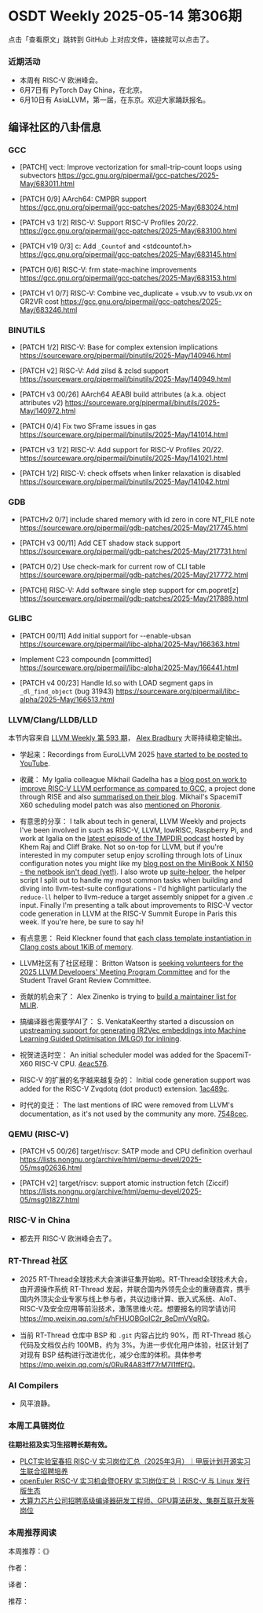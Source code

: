 # OSDT Weekly 2025-05-14 第306期

点击「查看原文」跳转到 GitHub 上对应文件，链接就可以点击了。

### 近期活动

- 本周有 RISC-V  欧洲峰会。
- 6月7日有 PyTorch Day China，在北京。
- 6月10日有 AsiaLLVM，第一届，在东京。欢迎大家踊跃报名。

## 编译社区的八卦信息

### GCC

- [PATCH] vect: Improve vectorization for small-trip-count loops using subvectors
  https://gcc.gnu.org/pipermail/gcc-patches/2025-May/683011.html

- [PATCH 0/9] AArch64: CMPBR support
  https://gcc.gnu.org/pipermail/gcc-patches/2025-May/683024.html

- [PATCH v3 1/2] RISC-V: Support RISC-V Profiles 20/22.
  https://gcc.gnu.org/pipermail/gcc-patches/2025-May/683100.html

- [PATCH v19 0/3] c: Add `_Countof` and <stdcountof.h>
  https://gcc.gnu.org/pipermail/gcc-patches/2025-May/683145.html

- [PATCH 0/6] RISC-V: frm state-machine improvements
  https://gcc.gnu.org/pipermail/gcc-patches/2025-May/683153.html

- [PATCH v1 0/7] RISC-V: Combine vec_duplicate + vsub.vv to vsub.vx on GR2VR cost
  https://gcc.gnu.org/pipermail/gcc-patches/2025-May/683246.html

### BINUTILS

- [PATCH 1/2] RISC-V: Base for complex extension implications
  https://sourceware.org/pipermail/binutils/2025-May/140946.html

- [PATCH v2] RISC-V: Add zilsd & zclsd support
  https://sourceware.org/pipermail/binutils/2025-May/140949.html

- [PATCH v3 00/26] AArch64 AEABI build attributes (a.k.a. object attributes v2)
  https://sourceware.org/pipermail/binutils/2025-May/140972.html

- [PATCH 0/4] Fix two SFrame issues in gas
  https://sourceware.org/pipermail/binutils/2025-May/141014.html

- [PATCH v3 1/2] RISC-V: Add support for RISC-V Profiles 20/22.
  https://sourceware.org/pipermail/binutils/2025-May/141021.html

- [PATCH 1/2] RISC-V: check offsets when linker relaxation is disabled
  https://sourceware.org/pipermail/binutils/2025-May/141042.html

### GDB

- [PATCHv2 0/7] include shared memory with id zero in core NT_FILE note
  https://sourceware.org/pipermail/gdb-patches/2025-May/217745.html

- [PATCH v3 00/11] Add CET shadow stack support
  https://sourceware.org/pipermail/gdb-patches/2025-May/217731.html

- [PATCH 0/2] Use check-mark for current row of CLI table
  https://sourceware.org/pipermail/gdb-patches/2025-May/217772.html

- [PATCH] RISC-V: Add software single step support for cm.popret[z]
  https://sourceware.org/pipermail/gdb-patches/2025-May/217889.html

### GLIBC

- [PATCH 00/11] Add initial support for --enable-ubsan
  https://sourceware.org/pipermail/libc-alpha/2025-May/166363.html

- Implement C23 compoundn [committed]
  https://sourceware.org/pipermail/libc-alpha/2025-May/166441.html

- [PATCH v4 00/23] Handle ld.so with LOAD segment gaps in `_dl_find_object` (bug 31943)
  https://sourceware.org/pipermail/libc-alpha/2025-May/166513.html

### LLVM/Clang/LLDB/LLD

本节内容来自 [LLVM Weekly 第 593 期](http://llvmweekly.org/issue/593)，
[Alex Bradbury](https://www.linkedin.com/in/alex-bradbury/) 大哥持续稳定输出。

* 学起来：Recordings from EuroLLVM 2025 [have started to be posted to YouTube](https://www.youtube.com/playlist?list=PL_R5A0lGi1AA3VCp6hZtgJKq4snmBQGDF).

* 收藏： My Igalia colleague Mikhail Gadelha has a [blog post on work to improve RISC-V LLVM performance as compared to GCC](https://blogs.igalia.com/compilers/2025/05/05/boosting-risc-v-application-performance-an-8-month-llvm-journey/), a project done through RISE and also [summarised on their blog](https://riseproject.dev/2025/05/08/project-rp009-llvm-spec-optimization/).  Mikhail's SpacemiT X60 scheduling model patch was also [mentioned on Phoronix](https://www.phoronix.com/news/SpacemiT-X60-LLVM-Scheduler).

* 有意思的分享： I talk about tech in general, LLVM Weekly and projects I've been involved in such as RISC-V, LLVM, lowRISC, Raspberry Pi, and work at Igalia on the [latest episode of the TMPDIR podcast](https://tmpdir.org/043/) hosted by Khem Raj and Cliff Brake. Not so on-top for LLVM, but if you're interested in my computer setup enjoy scrolling through lots of Linux configuration notes you might like my [blog post on the MiniBook X N150 - the netbook isn't dead (yet!)](https://muxup.com/2025q2/chuwi-minibook-x-n150). I also wrote up [suite-helper](https://muxup.com/suite-helper), the helper script I split out to handle my most common tasks when building and diving into llvm-test-suite configurations - I'd highlight particularly the `reduce-ll` helper to llvm-reduce a target assembly snippet for a given .c input. Finally I'm presenting a talk about improvements to RISC-V vector code generation in LLVM at the RISC-V Summit Europe in Paris this week. If you're here, be sure to say hi!

* 有点意思： Reid Kleckner found that [each class template instantiation in Clang costs about 1KiB of memory](https://discourse.llvm.org/t/factoid-each-class-template-instantiation-costs-1kib/86189).

* LLVM社区有了社区经理： Britton Watson is [seeking volunteers for the 2025 LLVM Developers' Meeting Program Committee](https://discourse.llvm.org/t/volunteers-for-2025-llvm-developers-meeting-program-committee-and-student-travel-grants/86264) and for the Student Travel Grant Review Committee.

* 贡献的机会来了： Alex Zinenko is trying to [build a maintainer list for MLIR](https://discourse.llvm.org/t/call-for-maintainer-volunteers/86229).

* 搞编译器也需要学AI了： S. VenkataKeerthy started a discussion on [upstreaming support for generating IR2Vec embeddings into Machine Learning Guided Optimisation (MLGO) for inlining](https://discourse.llvm.org/t/rfc-enhancing-mlgo-inlining-with-ir2vec-embeddings/86250).

* 祝贺进迭时空： An initial scheduler model was added for the SpacemiT-X60 RISC-V CPU.
  [4eac576](https://github.com/llvm/llvm-project/commit/4eac576654d8).

* RISC-V 的扩展的名字越来越复杂的： Initial code generation support was added for the RISC-V Zvqdotq (dot product) extension.
  [1ac489c](https://github.com/llvm/llvm-project/commit/1ac489c8e38e).

* 时代的变迁： The last mentions of IRC were removed from LLVM's documentation, as it's not used by the community any more.
  [7548cec](https://github.com/llvm/llvm-project/commit/7548cec16f54).

### QEMU (RISC-V)

- [PATCH v5 00/26] target/riscv: SATP mode and CPU definition overhaul
  https://lists.nongnu.org/archive/html/qemu-devel/2025-05/msg02636.html

- [PATCH v2] target/riscv: support atomic instruction fetch (Ziccif)
  https://lists.nongnu.org/archive/html/qemu-devel/2025-05/msg01827.html

### RISC-V in China

- 都去开 RISC-V 欧洲峰会去了。

### RT-Thread 社区

- 2025 RT-Thread全球技术大会演讲征集开始啦。RT-Thread全球技术大会，由开源操作系统 RT-Thread 发起，并联合国内外领先企业的重磅嘉宾，携手国内外顶尖企业专家与线上参与者，共议边缘计算、嵌入式系统、AIoT、RISC-V及安全应用等前沿技术，激荡思维火花。想要报名的同学请访问 <https://mp.weixin.qq.com/s/hFHUOBGoIC2r_8eDmVVqRQ>。

- 当前 RT-Thread 仓库中 BSP 和 `.git` 内容占比约 90%，而 RT-Thread 核心代码及文档仅占约 100MB，约为 3%。为进一步优化用户体验，社区计划了对现有 BSP 结构进行改进优化，减少仓库的体积。具体参考 <https://mp.weixin.qq.com/s/0RuR4A83ff77rM7l1ffEfQ>。

### AI Compilers

- 风平浪静。

### 本周工具链岗位

**往期社招及实习生招聘长期有效。**

- [PLCT实验室春招 RISC-V 实习岗位汇总（2025年3月）｜甲辰计划开源实习生联合招聘培养](https://mp.weixin.qq.com/s/no5v_YeGI3LUE7mYv5wUpQ)
- [openEuler RISC-V 实习机会暨OERV 实习岗位汇总｜RISC-V 与 Linux 发行版生态](https://mp.weixin.qq.com/s/87XEhORtte_iTTZqjinX2g)
- [大算力芯片公司招聘高级编译器研发工程师、GPU算法研发、集群互联开发等岗位](https://mp.weixin.qq.com/s/ONoNJ5jZmL794AdtlHrDuQ)

### 本周推荐阅读

本周推荐：《》

作者：

译者：

推荐：
